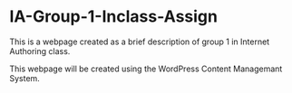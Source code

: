# IA-Group-1-Inclass-Assign

This is a webpage created as a brief description of group 1 in Internet Authoring class.

This webpage will be created using the WordPress Content Managemant System.
